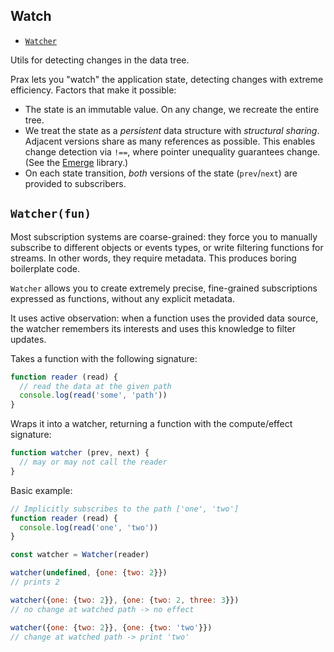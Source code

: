 ## Watch

* [`Watcher`]({{url(path)}}/#-watcher-fun-)

Utils for detecting changes in the data tree.

Prax lets you "watch" the application state, detecting changes with extreme
efficiency. Factors that make it possible:

* The state is an immutable value. On any change, we recreate the entire tree.
* We treat the state as a _persistent_ data structure with _structural sharing_.
  Adjacent versions share as many references as possible. This enables change
  detection via `!==`, where pointer unequality guarantees change.
  (See the <a href="https://github.com/Mitranim/emerge" target="_blank">Emerge</a> library.)
* On each state transition, _both_ versions of the state (`prev`/`next`) are
provided to subscribers.

## `Watcher(fun)`

Most subscription systems are coarse-grained: they force you to manually
subscribe to different objects or events types, or write filtering functions for
streams. In other words, they require metadata. This produces boring boilerplate
code.

`Watcher` allows you to create extremely precise, fine-grained subscriptions
expressed as functions, without any explicit metadata.

It uses active observation: when a function uses the provided data source, the
watcher remembers its interests and uses this knowledge to filter updates.

Takes a function with the following signature:

```js
function reader (read) {
  // read the data at the given path
  console.log(read('some', 'path'))
}
```

Wraps it into a watcher, returning a function with the compute/effect signature:

```js
function watcher (prev, next) {
  // may or may not call the reader
}
```

Basic example:

```js
// Implicitly subscribes to the path ['one', 'two']
function reader (read) {
  console.log(read('one', 'two'))
}

const watcher = Watcher(reader)

watcher(undefined, {one: {two: 2}})
// prints 2

watcher({one: {two: 2}}, {one: {two: 2, three: 3}})
// no change at watched path -> no effect

watcher({one: {two: 2}}, {one: {two: 'two'}})
// change at watched path -> print 'two'
```
